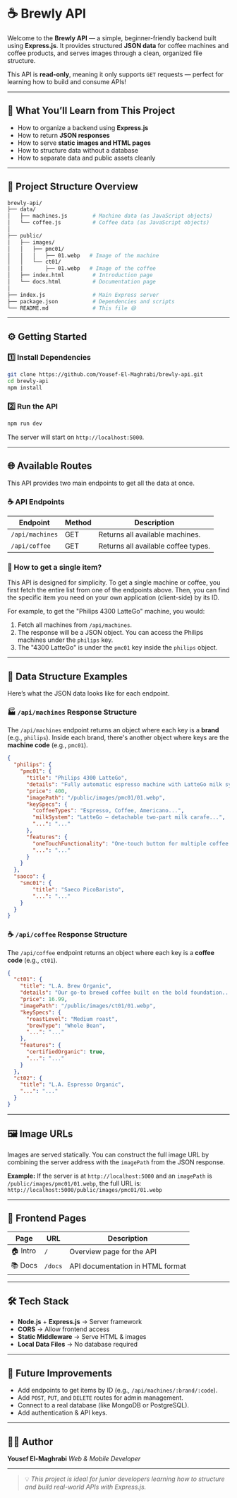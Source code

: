 # ☕ **Brewly API**

Welcome to the **Brewly API** — a simple, beginner-friendly backend built using **Express.js**.
It provides structured **JSON data** for coffee machines and coffee products, and serves images through a clean, organized file structure.

This API is **read-only**, meaning it only supports `GET` requests — perfect for learning how to build and consume APIs!

---

## 🌟 **What You’ll Learn from This Project**

* How to organize a backend using **Express.js**
* How to return **JSON responses**
* How to serve **static images and HTML pages**
* How to structure data without a database
* How to separate data and public assets cleanly

---

## 🧭 **Project Structure Overview**

```bash
brewly-api/
├── data/
│   ├── machines.js        # Machine data (as JavaScript objects)
│   └── coffee.js          # Coffee data (as JavaScript objects)
│
├── public/
│   ├── images/
│   │   ├── pmc01/
│   │   │   ├── 01.webp   # Image of the machine
│   │   └── ct01/
│   │       ├── 01.webp   # Image of the coffee
│   ├── index.html         # Introduction page
│   └── docs.html          # Documentation page
│
├── index.js               # Main Express server
├── package.json           # Dependencies and scripts
└── README.md              # This file 😄
```

---

## ⚙️ **Getting Started**

### 1️⃣ **Install Dependencies**

```bash
git clone https://github.com/Yousef-El-Maghrabi/brewly-api.git
cd brewly-api
npm install
```

### 2️⃣ **Run the API**

```bash
npm run dev
```

The server will start on `http://localhost:5000`.

---

## 🌐 **Available Routes**

This API provides two main endpoints to get all the data at once.

### ☕ API Endpoints

| Endpoint        | Method | Description                          |
| --------------- | ------ | ------------------------------------ |
| `/api/machines` | GET    | Returns all available machines.      |
| `/api/coffee`   | GET    | Returns all available coffee types.  |

### 🤔 How to get a single item?

This API is designed for simplicity. To get a single machine or coffee, you first fetch the entire list from one of the endpoints above. Then, you can find the specific item you need on your own application (client-side) by its ID.

For example, to get the "Philips 4300 LatteGo" machine, you would:
1.  Fetch all machines from `/api/machines`.
2.  The response will be a JSON object. You can access the Philips machines under the `philips` key.
3.  The "4300 LatteGo" is under the `pmc01` key inside the `philips` object.

---

## 🧩 **Data Structure Examples**

Here’s what the JSON data looks like for each endpoint.

### 🏭 `/api/machines` Response Structure

The `/api/machines` endpoint returns an object where each key is a **brand** (e.g., `philips`). Inside each brand, there's another object where keys are the **machine code** (e.g., `pmc01`).

```json
{
  "philips": {
    "pmc01": {
      "title": "Philips 4300 LatteGo",
      "details": "Fully automatic espresso machine with LatteGo milk system...",
      "price": 400,
      "imagePath": "/public/images/pmc01/01.webp",
      "keySpecs": {
        "coffeeTypes": "Espresso, Coffee, Americano...",
        "milkSystem": "LatteGo – detachable two-part milk carafe...",
        "...": "..."
      },
      "features": {
        "oneTouchFunctionality": "One-touch button for multiple coffee...",
        "...": "..."
      }
    }
  },
  "saoco": {
    "smc01": {
        "title": "Saeco PicoBaristo",
        "...": "..."
    }
  }
}
```

### ☕ `/api/coffee` Response Structure

The `/api/coffee` endpoint returns an object where each key is a **coffee code** (e.g., `ct01`).

```json
{
  "ct01": {
    "title": "L.A. Brew Organic",
    "details": "Our go-to brewed coffee built on the bold foundation...",
    "price": 16.99,
    "imagePath": "/public/images/ct01/01.webp",
    "keySpecs": {
      "roastLevel": "Medium roast",
      "brewType": "Whole Bean",
      "...": "..."
    },
    "features": {
      "certifiedOrganic": true,
      "...": "..."
    }
  },
  "ct02": {
    "title": "L.A. Espresso Organic",
    "...": "..."
  }
}
```

---

## 🖼️ **Image URLs**

Images are served statically. You can construct the full image URL by combining the server address with the `imagePath` from the JSON response.

**Example:**
If the server is at `http://localhost:5000` and an `imagePath` is `/public/images/pmc01/01.webp`, the full URL is:
`http://localhost:5000/public/images/pmc01/01.webp`

---

## 🧱 **Frontend Pages**

| Page     | URL     | Description                      |
| -------- | ------- | -------------------------------- |
| 🏠 Intro | `/`     | Overview page for the API        |
| 📚 Docs  | `/docs` | API documentation in HTML format |

---

## 🛠️ **Tech Stack**

* **Node.js** + **Express.js**  → Server framework
* **CORS**  → Allow frontend access
* **Static Middleware**  → Serve HTML & images
* **Local Data Files**  → No database required

---

## 🚀 **Future Improvements**

* Add endpoints to get items by ID (e.g., `/api/machines/:brand/:code`).
* Add `POST`, `PUT`, and `DELETE` routes for admin management.
* Connect to a real database (like MongoDB or PostgreSQL).
* Add authentication & API keys.

---

## 👨‍💻 **Author**

**Yousef El-Maghrabi**
*Web & Mobile Developer*

---

> 💡 *This project is ideal for junior developers learning how to structure and build real-world APIs with Express.js.*
